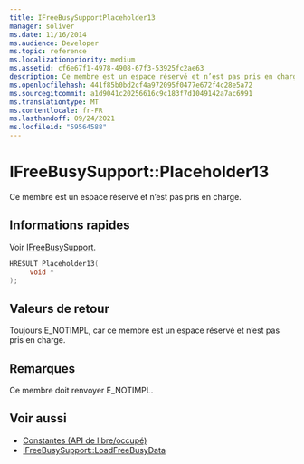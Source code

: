 ```yaml
---
title: IFreeBusySupportPlaceholder13
manager: soliver
ms.date: 11/16/2014
ms.audience: Developer
ms.topic: reference
ms.localizationpriority: medium
ms.assetid: cf6e67f1-4978-4908-67f3-53925fc2ae63
description: Ce membre est un espace réservé et n’est pas pris en charge.
ms.openlocfilehash: 441f85b0bd2cf4a972095f0477e672f4c28e5a72
ms.sourcegitcommit: a1d9041c20256616c9c183f7d1049142a7ac6991
ms.translationtype: MT
ms.contentlocale: fr-FR
ms.lasthandoff: 09/24/2021
ms.locfileid: "59564588"
---
```

# <a name="ifreebusysupportplaceholder13"></a>IFreeBusySupport::Placeholder13

Ce membre est un espace réservé et n’est pas pris en charge.
  
## <a name="quick-info"></a>Informations rapides

Voir [IFreeBusySupport](ifreebusysupport.md).
  
```cpp
HRESULT Placeholder13( 
     void * 
);
```

## <a name="return-values"></a>Valeurs de retour

Toujours E_NOTIMPL, car ce membre est un espace réservé et n’est pas pris en charge.
  
## <a name="remarks"></a>Remarques

Ce membre doit renvoyer E_NOTIMPL.
  
## <a name="see-also"></a>Voir aussi

- [Constantes (API de libre/occupé)](constants-free-busy-api.md)
- [IFreeBusySupport::LoadFreeBusyData](ifreebusysupport-loadfreebusydata.md)

